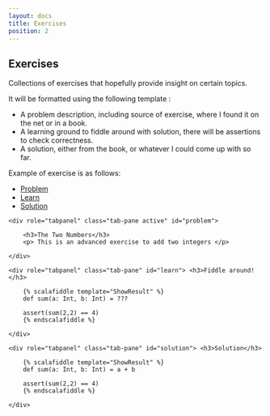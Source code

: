 ```yaml
---
layout: docs
title: Exercises 
position: 2
---
```


<h2> Exercises </h2>

Collections of exercises that hopefully provide insight on certain topics.

It will be formatted using the following template :
- A problem description, including source of exercise, where I found it on the net or in a book.
- A learning ground to fiddle around with solution, there will be assertions to check correctness.
- A solution, either from the book, or whatever I could come up with so far.

Example of exercise is as follows: 

<ul id="problemTabs" class="nav nav-tabs">
    <li class="active"><a class="nav-link" href="#problem" data-toggle="tab">Problem</a></li>
    <li><a href="#learn" data-toggle="tab">Learn</a></li>
    <li><a href="#solution" data-toggle="tab">Solution</a></li>
</ul>

<div class="tab-content">

    <div role="tabpanel" class="tab-pane active" id="problem"> 

        <h3>The Two Numbers</h3>
        <p> This is an advanced exercise to add two integers </p>

    </div>

    <div role="tabpanel" class="tab-pane" id="learn"> <h3>Fiddle around!</h3>

        {% scalafiddle template="ShowResult" %}
        def sum(a: Int, b: Int) = ??? 

        assert(sum(2,2) == 4)
        {% endscalafiddle %}

    </div>

    <div role="tabpanel" class="tab-pane" id="solution"> <h3>Solution</h3>
        
        {% scalafiddle template="ShowResult" %}
        def sum(a: Int, b: Int) = a + b 

        assert(sum(2,2) == 4)
        {% endscalafiddle %}

    </div>

</div>


